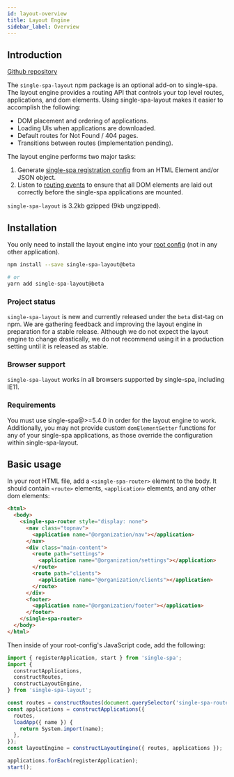 ```yaml
---
id: layout-overview
title: Layout Engine
sidebar_label: Overview
---
```


## Introduction

[Github repository](https://github.com/single-spa/single-spa-layout/)

The `single-spa-layout` npm package is an optional add-on to single-spa. The layout engine provides a routing API that controls your top level routes, applications, and dom elements. Using single-spa-layout makes it easier to accomplish the following:

- DOM placement and ordering of applications.
- Loading UIs when applications are downloaded.
- Default routes for Not Found / 404 pages.
- Transitions between routes (implementation pending).

The layout engine performs two major tasks:

1. Generate [single-spa registration config](./api#configuration-object) from an HTML Element and/or JSON object.
1. Listen to [routing events](./api#events) to ensure that all DOM elements are laid out correctly before the single-spa applications are mounted.

`single-spa-layout` is 3.2kb gzipped (9kb ungzipped).

## Installation

You only need to install the layout engine into your [root config](./configuration) (not in any other application).

```sh
npm install --save single-spa-layout@beta

# or
yarn add single-spa-layout@beta
```

### Project status

`single-spa-layout` is new and currently released under the `beta` dist-tag on npm. We are gathering feedback and improving the layout engine in preparation for a stable release. Although we do not expect the layout engine to change drastically, we do not recommend using it in a production setting until it is released as stable.

### Browser support

`single-spa-layout` works in all browsers supported by single-spa, including IE11.

### Requirements

You must use single-spa@>=5.4.0 in order for the layout engine to work. Additionally, you may not provide custom `domElementGetter` functions for any of your single-spa applications, as those override the configuration within single-spa-layout.

## Basic usage

In your root HTML file, add a `<single-spa-router>` element to the body. It should contain `<route>` elements, `<application>` elements, and any other dom elements:

```html
<html>
  <body>
    <single-spa-router style="display: none">
      <nav class="topnav">
        <application name="@organization/nav"></application>
      </nav>
      <div class="main-content">
        <route path="settings">
          <application name="@organization/settings"></application>
        </route>
        <route path="clients">
          <application name="@organization/clients"></application>
        </route>
      </div>
      <footer>
        <application name="@organization/footer"></application>
      </footer>
    </single-spa-router>
  </body>
</html>
```

Then inside of your root-config's JavaScript code, add the following:

```js
import { registerApplication, start } from 'single-spa';
import {
  constructApplications,
  constructRoutes,
  constructLayoutEngine,
} from 'single-spa-layout';

const routes = constructRoutes(document.querySelector('single-spa-router'));
const applications = constructApplications({
  routes,
  loadApp({ name }) {
    return System.import(name);
  },
});
const layoutEngine = constructLayoutEngine({ routes, applications });

applications.forEach(registerApplication);
start();
```

